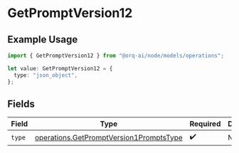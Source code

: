 # GetPromptVersion12

## Example Usage

```typescript
import { GetPromptVersion12 } from "@orq-ai/node/models/operations";

let value: GetPromptVersion12 = {
  type: "json_object",
};
```

## Fields

| Field                                                                                              | Type                                                                                               | Required                                                                                           | Description                                                                                        |
| -------------------------------------------------------------------------------------------------- | -------------------------------------------------------------------------------------------------- | -------------------------------------------------------------------------------------------------- | -------------------------------------------------------------------------------------------------- |
| `type`                                                                                             | [operations.GetPromptVersion1PromptsType](../../models/operations/getpromptversion1promptstype.md) | :heavy_check_mark:                                                                                 | N/A                                                                                                |